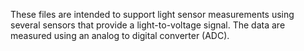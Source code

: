 These files are intended to support light sensor measurements using several sensors that provide a light-to-voltage signal.  The data are measured using an analog to digital converter (ADC).
